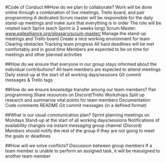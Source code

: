 #Code of Conduct
##How do we plan to collaborate?
Work will be done online through a combination of live meetings, Trello board, and pair programming
A dedicated Scrum master will be responsible for the daily stand-up meetings and make sure that everything is in order
The role will be rotated each Sprint (each Sprint is 2 weeks long)
Scrum Master: www.agilealliance.org/glossary/scrum-master/
Manage the stand-up meetings and Trello board
Create a nice working environment for team
Clearing obstacles
Tracking team progress
All hard deadlines will be met comfortably and in good time
Members are expected to be on time for meetings and other planned activities

##How do we ensure that everyone in our group stays informed about the individual contributions?
All team members are expected to attend meetings
Daily stand-up at the start of all working days/sessions 
Git commit messages & Trello tags

##How do we ensure knowledge transfer among our team members?
Pair programming
Share resources on Discord/Trello
Workshops
Split up research and summarize vital points for team members
Documentation
Code comments
README
Git commit messages (in a defined format)

##What is our usual communication plan?
Sprint planning meetings on Mondays
Stand-up at the start of all working days/sessions
Notifications of availability changes via instant messaging group channel (Discord)
Members should notify the rest of the group if they are not going to meet the goals or deadlines

##How will we solve conflicts? 
Discussion between group members
If a team member is unable to perform an assigned task, it will be reassigned to another team member



